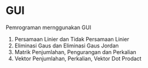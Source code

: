 # GUI
Pemrograman mernggunakan GUI
1. Persamaan Linier dan Tidak Persamaan Linier
2. Eliminasi Gaus dan Eliminasi Gaus Jordan
3. Matrik Penjumlahan, Pengurangan dan Perkalian
4. Vektor Penjumlahan, Perkalian, Vektor Dot Prodact
